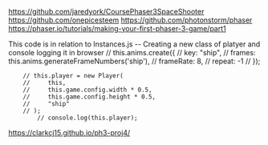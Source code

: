 https://github.com/jaredyork/CoursePhaser3SpaceShooter
https://github.com/onepicesteem
https://github.com/photonstorm/phaser
https://phaser.io/tutorials/making-your-first-phaser-3-game/part1

This code is in relation to Instances.js -- Creating a new class of platyer and console logging it in browser
  // this.anims.create({
        //     key: "ship",
        //     frames: this.anims.generateFrameNumbers('ship'),
        //     frameRate: 8,
        //     repeat: -1
        // });
        
        // this.player = new Player(
        //     this,
        //     this.game.config.width * 0.5,
        //     this.game.config.height * 0.5,
        //     "ship"
        // );
            // console.log(this.player);

https://clarkcj15.github.io/ph3-proj4/